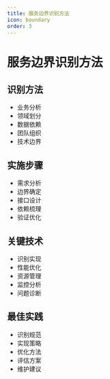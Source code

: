 ```yaml
---
title: 服务边界识别方法
icon: boundary
order: 3
---
```


# 服务边界识别方法

## 识别方法
- 业务分析
- 领域划分
- 数据依赖
- 团队组织
- 技术边界

## 实施步骤
- 需求分析
- 边界确定
- 接口设计
- 依赖梳理
- 验证优化

## 关键技术
- 识别实现
- 性能优化
- 资源管理
- 监控分析
- 问题诊断

## 最佳实践
- 识别规范
- 实现策略
- 优化方法
- 评估方案
- 维护建议

